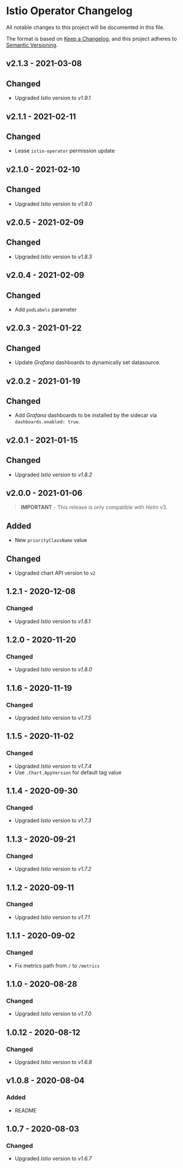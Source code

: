 # Istio Operator Changelog

All notable changes to this project will be documented in this file.

The format is based on [Keep a Changelog](https://keepachangelog.com/en/1.0.0/),
and this project adheres to [Semantic Versioning](https://semver.org/spec/v2.0.0.html).

<!-- ## [UNRELEASED]
### Added
### Changed
### Deprecated
### Removed -->

## v2.1.3 - 2021-03-08

## Changed

- Upgraded _Istio_ version to _v1.9.1_

## v2.1.1 - 2021-02-11

## Changed

- Lease `istio-operator` permission update

## v2.1.0 - 2021-02-10

## Changed

- Upgraded _Istio_ version to _v1.9.0_

## v2.0.5 - 2021-02-09

## Changed

- Upgraded _Istio_ version to _v1.8.3_

## v2.0.4 - 2021-02-09

## Changed

- Add `podLabels` parameter

## v2.0.3 - 2021-01-22

## Changed

- Update _Grafana_ dashboards to dynamically set datasource.

## v2.0.2 - 2021-01-19

## Changed

- Add _Grafana_ dashboards to be installed by the sidecar via `dashboards.enabled: true`.

## v2.0.1 - 2021-01-15

## Changed

- Upgraded _Istio_ version to _v1.8.2_

## v2.0.0 - 2021-01-06

> **IMPORTANT** - This release is only compatible with _Helm_ v3.

## Added

- New `priorityClassName` value

## Changed

- Upgraded chart API version to `v2`

## 1.2.1 - 2020-12-08

### Changed

- Upgraded _Istio_ version to _v1.8.1_

## 1.2.0 - 2020-11-20

### Changed

- Upgraded _Istio_ version to _v1.8.0_

## 1.1.6 - 2020-11-19

### Changed

- Upgraded _Istio_ version to _v1.7.5_

## 1.1.5 - 2020-11-02

### Changed

- Upgraded _Istio_ version to _v1.7.4_
- Use `.Chart.AppVersion` for default tag value

## 1.1.4 - 2020-09-30

### Changed

- Upgraded _Istio_ version to _v1.7.3_

## 1.1.3 - 2020-09-21

### Changed

- Upgraded _Istio_ version to _v1.7.2_

## 1.1.2 - 2020-09-11

### Changed

- Upgraded _Istio_ version to _v1.7.1_

## 1.1.1 - 2020-09-02

### Changed

- Fix metrics path from `/` to `/metrics`

## 1.1.0 - 2020-08-28

### Changed

- Upgraded _Istio_ version to _v1.7.0_

## 1.0.12 - 2020-08-12

### Changed

- Upgraded _Istio_ version to _v1.6.8_

## v1.0.8 - 2020-08-04

### Added

- README

## 1.0.7 - 2020-08-03

### Changed

- Upgraded _Istio_ version to _v1.6.7_
